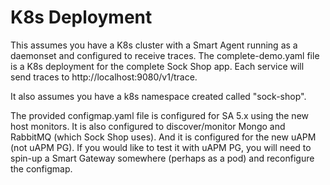 # K8s Deployment

This assumes you have a K8s cluster with a Smart Agent running as a daemonset and configured to receive traces.  The complete-demo.yaml file is a K8s deployment for the complete Sock Shop app.  Each service will send traces to http://localhost:9080/v1/trace.

It also assumes you have a k8s namespace created called "sock-shop".

The provided configmap.yaml file is configured for SA 5.x using the new host monitors.  It is also configured to discover/monitor Mongo and RabbitMQ (which Sock Shop uses).  And it is configured for the new uAPM (not uAPM PG).  If you would like to test it with uAPM PG, you will need to spin-up a Smart Gateway somewhere (perhaps as a pod) and reconfigure the configmap.
